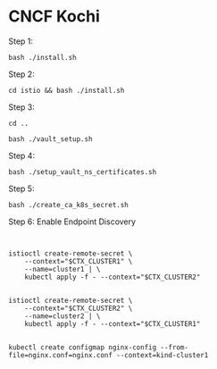# CNCF Kochi

Step 1:

`bash ./install.sh`

Step 2: 


`cd istio && bash ./install.sh`

Step 3: 

```
cd ..

bash ./vault_setup.sh

```

Step 4: 

``` 
bash ./setup_vault_ns_certificates.sh

```


Step 5: 

``` 
bash ./create_ca_k8s_secret.sh

```

Step 6: Enable Endpoint Discovery
```


istioctl create-remote-secret \
    --context="$CTX_CLUSTER1" \
    --name=cluster1 | \
    kubectl apply -f - --context="$CTX_CLUSTER2"


istioctl create-remote-secret \
    --context="$CTX_CLUSTER2" \
    --name=cluster2 | \
    kubectl apply -f - --context="$CTX_CLUSTER1"


```


```
kubectl create configmap nginx-config --from-file=nginx.conf=nginx.conf --context=kind-cluster1

```